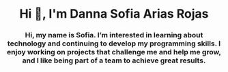 <h1 align="center">Hi 👋, I'm Danna Sofia Arias Rojas</h1>
<h3 align="center">Hi, my name is Sofia. I’m interested in learning about technology and continuing to develop my programming skills. I enjoy working on projects that challenge me and help me grow, and I like being part of a team to achieve great results.</h3>




<!--
**Sofia-Arias017/Sofia-Arias017** is a ✨ _special_ ✨ repository because its `README.md` (this file) appears on your GitHub profile.

Here are some ideas to get you started:

- 🔭 I’m currently working on ...
- 🌱 I’m currently learning ...
- 👯 I’m looking to collaborate on ...
- 🤔 I’m looking for help with ...
- 💬 Ask me about ...
- 📫 How to reach me: ...
- 😄 Pronouns: ...
- ⚡ Fun fact: ...
-->
